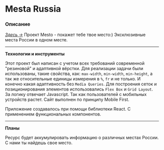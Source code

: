 # Mesta Russia

### Описание

[*Здесь &rarr;*](https://tsverkunov.github.io/mesto/ "Mesta") Проект Mesto - покажет тебе твое место:)
Эксклюзивные места России в одном месте.

***

**Технологии и инструменты**

Этот проект был написан с учетом всех требований современной "резиновой" и адаптивной вёрстки. Для реализации задачи
были использованы, такие свойства, как: ```max-width```, ```min-width```, ```min-height```, а так же относительные
единицы измерения в ```%```, ```fr``` и не только. И конечно какая адаптивность без ```Media Queries```. Для построения
сеток и позиционирования элементов использовались ```Flex Box``` и ```Grid Layout```. За логику отвечает Javascript. Так как пользователей с мобильных
устройств растет. Сайт выполнен по принципу Mobile First.

Приложение создавалось при помощи библиотеки React. С применением функциональных компонентов.
***

**Планы**

Ресурс будет аккумулировать информацию о различных местах России. С нами ты найдешь свое место.
